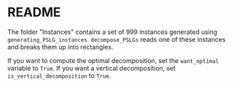 # README
The folder "Instances" contains a set of 999 instances generated using ``generating_PSLG_instances``. ``decompose_PSLGs`` reads one of these instances and breaks them up into rectangles.

If you want to compute the optimal decomposition, set the ``want_optimal`` variable to ``True``. If you want a vertical decomposition, set ``is_vertical_decomposition`` to ``True``.
